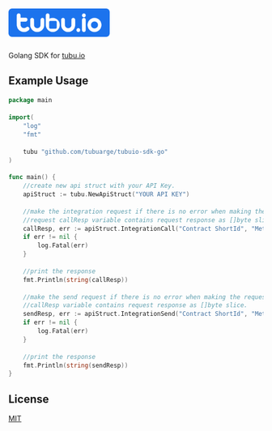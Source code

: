 <p align="left" style="margin: 10px 0 25px 0">
  <a href="https://github.com/tubuarge/tubuio-sdk-node">
    <img alt="tubu.io logo" src="https://raw.githubusercontent.com/tubuarge/tubuio-sdk-node/master/logo.png" width="200"/>
  </a>
</p>

Golang SDK for [tubu.io](https://www.tubu.io)

## Example Usage
```go
package main

import(
    "log"
    "fmt"
    
    tubu "github.com/tubuarge/tubuio-sdk-go"
) 

func main() {
    //create new api struct with your API Key.
    apiStruct := tubu.NewApiStruct("YOUR API KEY")

    //make the integration request if there is no error when making the 
    //request callResp variable contains request response as []byte slice. 
    callResp, err := apiStruct.IntegrationCall("Contract ShortId", "Method", "Tag", "", nil)
    if err != nil {
        log.Fatal(err)
    }
    
    //print the response
    fmt.Println(string(callResp))
    
    //make the send request if there is no error when making the request
    //callResp variable contains request response as []byte slice.
    sendResp, err := apiStruct.IntegrationSend("Contract ShortId", "Method", "Tag", "Account Address", []string{"arg1", "arg2"})
    if err != nil {
        log.Fatal(err)
    }
    
    //print the response
    fmt.Println(string(sendResp))
}
```

## License

[MIT](LICENSE)
